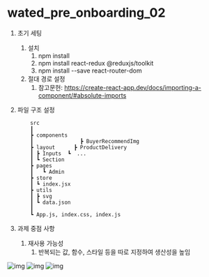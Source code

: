 # wated_pre_onboarding_02

1.  초기 세팅

    1. 설치
       1. npm install
       2. npm install react-redux @reduxjs/toolkit
       3. npm install --save react-router-dom
    2. 절대 경로 설정
       1. 참고문헌: https://create-react-app.dev/docs/importing-a-component/#absolute-imports

2.  파일 구조 설정

            src
            ┃
            ┣ components
            ┃               ┣ BuyerRecommendImg
            ┣ layout      ┣ ProductDelivery
            ┃ ┣ Inputs  ┗  ...
            ┃ ┗ Section
            ┣ pages
            ┃   ┗ Admin
            ┣ store
            ┃ ┗ index.jsx
            ┣ utils
            ┃ ┣ svg
            ┃ ┗ data.json
            ┃
            ┗ App.js, index.css, index.js

3.  과제 중점 사항
    1. 재사용 가능성
       1. 반복되는 값, 함수, 스타일 등을 따로 지정하여 생산성을 높임

<img src="https://cdn.discordapp.com/attachments/935080254266019874/936439822262874133/2022-01-28_104910.jpg" alt='img'>

<img src="https://cdn.discordapp.com/attachments/935080254266019874/936439822476779560/2022-01-28_105011.jpg" alt='img'>

<img src="https://cdn.discordapp.com/attachments/935080254266019874/936439822669742160/2022-01-28_104945.jpg" alt="img">
